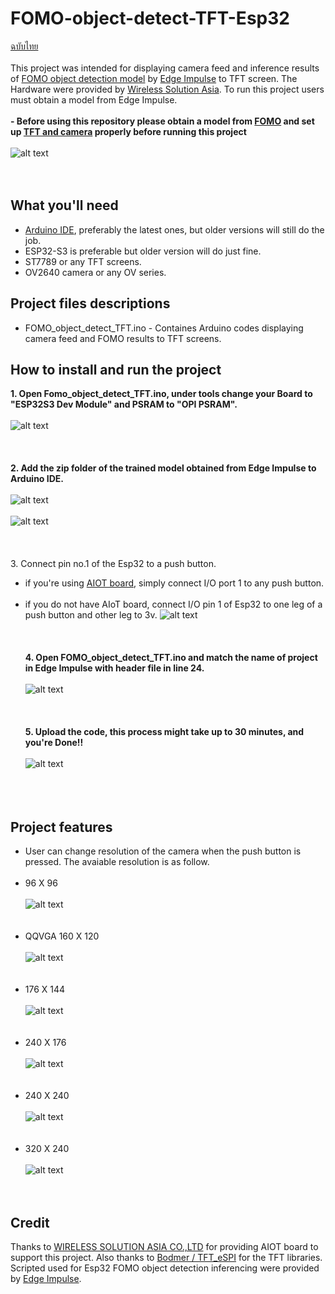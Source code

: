 # FOMO-object-detect-TFT-Esp32
[ฉบับไทย](https://github.com/San279/AIoT_Board/blob/main/object-detect-FOMO-TFT-Esp32/README-th.md)
<br/> <br/>
This project was intended for displaying camera feed and inference results of [FOMO object detection model](https://edge-impulse.gitbook.io/docs/edge-impulse-studio/learning-blocks/object-detection/fomo-object-detection-for-constrained-devices) by [Edge Impulse](https://edgeimpulse.com/) to TFT screen. The Hardware were provided by [Wireless Solution Asia](https://wirelesssolution.asia/). To run this project users must obtain a model from Edge Impulse. 
<br/> <br/>
<strong> - Before using this repository please obtain a model from [FOMO](https://github.com/San279/AIoT_Board/tree/main) and set up [TFT and camera](https://github.com/San279/AIoT_Board/tree/main/camera-tft-esp32) properly before running this project</strong> 
<br/> <br/>
![alt text](/object-detect-FOMO-TFT-Esp32/Images_for_readme/320_240.PNG)
<br/> <br/><br/>
## What you'll need
- [Arduino IDE](https://www.arduino.cc/en/software), preferably the latest ones, but older versions will still do the job.
- ESP32-S3 is preferable but older version will do just fine.
- ST7789 or any TFT screens.
- OV2640 camera or any OV series.
## Project files descriptions
- FOMO_object_detect_TFT.ino - Containes Arduino codes displaying camera feed and FOMO results to TFT screens.
## How to install and run the project
<strong> 1. Open Fomo_object_detect_TFT.ino, under tools change your Board to "ESP32S3 Dev Module" and PSRAM to "OPI PSRAM". </strong> 
<br/><br/>
![alt text](/object-detect-FOMO-TFT-Esp32/Images_for_readme/IDE_configure.PNG)
<br/><br/><br/><br/>
<strong> 2. Add the zip folder of the trained model obtained from Edge Impulse to Arduino IDE. </strong> 
<br/><br/>
![alt text](/object-detect-FOMO-TFT-Esp32/Images_for_readme/arduino_model_zip.PNG)
<br/><br/>
![alt text](/object-detect-FOMO-TFT-Esp32/Images_for_readme/FOMO_model_zip.PNG)
<br/><br/><br/><br/>
 3. Connect pin no.1 of the Esp32 to a push button.
- if you're using [AIOT board](https://wirelesssolution.asia/), simply connect I/O port 1 to any push button. 
<br/><br/>
- if you do not have AIoT board, connect I/O pin 1 of Esp32 to one leg of a push button and other leg to 3v.
![alt text](/object-detect-FOMO-TFT-Esp32/Images_for_readme/push_button.PNG)
 <br/> <br/> <br/> <br/>
<strong> 4. Open FOMO_object_detect_TFT.ino and match the name of project in Edge Impulse with header file in line 24. </strong>
 <br/> <br/>
![alt text](/object-detect-FOMO-TFT-Esp32/Images_for_readme/match_name.PNG)
<br/><br/><br/><br/>
<strong> 5. Upload the code, this process might take up to 30 minutes, and you're Done!! </strong>
<br/><br/>
![alt text](/object-detect-FOMO-TFT-Esp32/Images_for_readme/320_240.PNG)
<br/><br/><br/><br/>

## Project features
- User can change resolution of the camera when the push button is pressed. The avaiable resolution is as follow. <br /><br />
- 96 X 96 <br /><br />
![alt text](/object-detect-FOMO-TFT-Esp32/Images_for_readme/96_96.PNG)
<br /><br /><br />
- QQVGA 160 X 120  <br /><br />
![alt text](/object-detect-FOMO-TFT-Esp32/Images_for_readme/160_120.PNG)
<br /><br /><br />
- 176 X 144  <br /><br />
![alt text](/object-detect-FOMO-TFT-Esp32/Images_for_readme/176_144.PNG)
<br /><br /><br />
- 240 X 176  <br /><br />
![alt text](/object-detect-FOMO-TFT-Esp32/Images_for_readme/240_176.PNG)
<br /><br /><br />
- 240 X 240  <br /><br />
![alt text](/object-detect-FOMO-TFT-Esp32/Images_for_readme/240_240.PNG)
<br /><br /><br />
- 320 X 240  <br /><br />
![alt text](/object-detect-FOMO-TFT-Esp32/Images_for_readme/320_240.PNG)
<br /><br /><br />

## Credit
Thanks to [WIRELESS SOLUTION ASIA CO.,LTD](https://wirelesssolution.asia/) for providing AIOT board to support this project. Also thanks to [Bodmer / TFT_eSPI](https://github.com/Bodmer/TFT_eSPI/blob/master/README.md) for the TFT libraries. Scripted used for Esp32 FOMO object detection inferencing were provided by [Edge Impulse](https://edge-impulse.gitbook.io/docs/edge-impulse-studio/learning-blocks/object-detection/fomo-object-detection-for-constrained-devices). 
